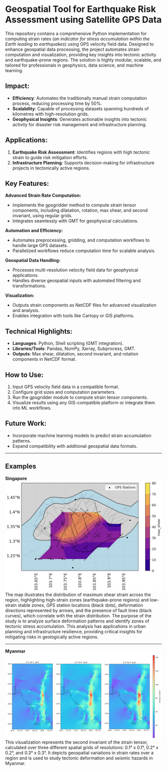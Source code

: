 # Geospatial Tool for Earthquake Risk Assessment using Satellite GPS Data

This repository contains a comprehensive Python implementation for computing strain rates (*an indicator for stress accumulation within the Earth leading to earthquakes*) using GPS velocity field data. Designed to enhance geospatial data processing, the project automates strain computation and visualization, providing key insights into tectonic activity and earthquake-prone regions. The solution is highly modular, scalable, and tailored for professionals in geophysics, data science, and machine learning.

## Impact:

- **Efficiency**: Automates the traditionally manual strain computation process, reducing processing time by 50%.
- **Scalability**: Capable of processing datasets spanning hundreds of kilometres with high-resolution grids.
- **Geophysical Insights**: Generates actionable insights into tectonic activity for disaster risk management and infrastructure planning.

## Applications:

1. **Earthquake Risk Assessment**: Identifies regions with high tectonic strain to guide risk mitigation efforts.
2. **Infrastructure Planning**: Supports decision-making for infrastructure projects in tectonically active regions.

## Key Features:

**Advanced Strain Rate Computation:**
- Implements the gpsgridder method to compute strain tensor components, including dilatation, rotation, max shear, and second invariant, using regular grids.
- Integrates seamlessly with GMT for geophysical calculations.

**Automation and Efficiency:**
- Automates preprocessing, gridding, and computation workflows to handle large GPS datasets.
- Parallelized workflows reduce computation time for scalable analysis.

**Geospatial Data Handling:**
- Processes multi-resolution velocity field data for geophysical applications.
- Handles diverse geospatial inputs with automated filtering and transformations.

**Visualization:**
- Outputs strain components as NetCDF files for advanced visualization and analysis.
- Enables integration with tools like Cartopy or GIS platforms.

## Technical Highlights:
- **Languages**: Python, Shell scripting (GMT integration).
- **Libraries/Tools**: Pandas, NumPy, Xarray, Subprocess, GMT.
- **Outputs**: Max shear, dilatation, second invariant, and rotation components in NetCDF format.

## How to Use:
1. Input GPS velocity field data in a compatible format.
2. Configure grid sizes and computation parameters.
3. Run the gpsgridder module to compute strain tensor components.
4. Visualize results using any GIS-compatible platform or integrate them into ML workflows.

## Future Work:
- Incorporate machine learning models to predict strain accumulation patterns.
- Expand compatibility with additional geospatial data formats.

---------------
## Examples

**Singapore**
![**Strain Rates**](images/singapore_result.png "Strain Rates")
The map illustrates the distribution of maximum shear strain across the region, highlighting high-strain zones (earthquake-prone regions) and low-strain stable zones, GPS station locations (black dots), deformation directions represented by arrows, and the presence of fault lines (black curves), which correlate with the strain distribution. The purpose of the study is to analyze surface deformation patterns and identify zones of tectonic stress accumulation. This analysis has applications in urban planning and infrastructure resilience, providing critical insights for mitigating risks in geologically active regions.

---------

**Myanmar**
![**Strain Rates**](images/result_mynamar.png "Strain Rates")
This visualization represents the second invariant of the strain tensor, calculated over three different spatial grids of resolutions: 0.1° x 0.1°, 0.2° x 0.2°, and 0.3° x 0.3°. It depicts geospatial variations in strain rates over a region and is used to study tectonic deformation and seismic hazards in Myanmar.








   
